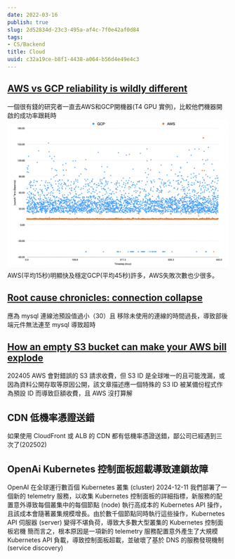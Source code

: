 ```yaml
---
date: 2022-03-16
publish: true
slug: 2d52834d-23c3-495a-af4c-7f0e42af0d84
tags:
- CS/Backend
title: Cloud
uuid: c32a19ce-b8f1-4438-a064-b56d4e49e4c3
---
```

## [AWS vs GCP reliability is wildly different](https://freeman.vc/notes/aws-vs-gcp-reliability-is-wildly-different)

一個很有錢的研究者一直去AWS和GCP開機器(T4 GPU 實例)，比較他們機器開啟的成功率跟耗時
![](../a1550a71-5b40-4982-8868-37b456a72161.png)
AWS(平均15秒)明顯快及穩定GCP(平均45秒)許多，AWS失敗次數也少很多。

## [Root cause chronicles: connection collapse](https://www.cncf.io/blog/2024/01/12/root-cause-chronicles-connection-collapse/)

應為 mysql 連線池預設值過小（30）且 移除未使用的連線的時間過長，導致部後端元件無法連至 mysql 導致超時

## [How an empty S3 bucket can make your AWS bill explode](https://medium.com/@maciej.pocwierz/how-an-empty-s3-bucket-can-make-your-aws-bill-explode-934a383cb8b1)

202405 AWS 會對錯誤的 S3 請求收費，但 S3 ID 是全球唯一的且可能洩漏，或因為資料公開存取等原因公開，該文章描述應一個特殊的 S3 ID 被某備份程式作為預設 ID 而導致巨額收費，且 AWS 沒打算解

## CDN 低機率憑證送錯

如果使用 CloudFront 或 ALB 的 CDN 都有低機率憑證送錯，鄙公司已經遇到三次了(202502)

## OpenAi  Kubernetes 控制面板超載導致連鎖故障

OpenAI 在全球運行數百個 Kubernetes 叢集 (cluster)
2024-12-11 我們部署了一個新的 telemetry 服務，以收集 Kubernetes 控制面板的詳細指標，新服務的配置意外導致每個叢集中的每個節點 (node) 執行高成本的 Kubernetes API 操作，且該成本會隨著叢集規模增長。由於數千個節點同時執行這些操作，Kubernetes API 伺服器 (server) 變得不堪負荷，導致大多數大型叢集的 Kubernetes 控制面板宕機
簡而言之，根本原因是一項新的 telemetry 服務配置意外產生了大規模 Kubernetes API 負載，導致控制面板超載，並破壞了基於 DNS 的服務發現機制 (service discovery)
